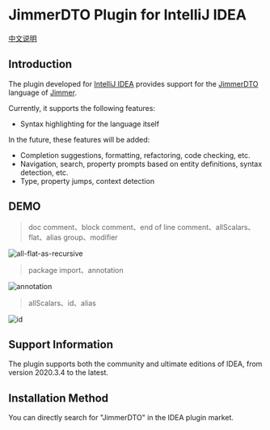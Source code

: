 # JimmerDTO Plugin for IntelliJ IDEA

[中文说明](https://github.com/ClearPlume/jimmer-dto/blob/master/README_ZH.md)

## Introduction

The plugin developed for [IntelliJ IDEA](https://www.jetbrains.com/idea/) provides support for the [JimmerDTO](https://babyfish-ct.github.io/jimmer/zh/docs/object/view/dto-language) language of [Jimmer](https://github.com/babyfish-ct/jimmer).

Currently, it supports the following features:

- Syntax highlighting for the language itself

In the future, these features will be added:

- Completion suggestions, formatting, refactoring, code checking, etc.
- Navigation, search, property prompts based on entity definitions, syntax detection, etc.
- Type, property jumps, context detection

## DEMO

> doc comment、block comment、end of line comment、allScalars、flat、alias group、modifier

![all-flat-as-recursive](https://media.githubusercontent.com/media/ClearPlume/jimmer-dto/orphan/doc/static/image/dto/all-flat-as-recursive.webp "all-flat-as-recursive")

> package import、annotation

![annotation](https://media.githubusercontent.com/media/ClearPlume/jimmer-dto/orphan/doc/static/image/dto/annotation.webp "annotation")

> allScalars、id、alias

![id](https://media.githubusercontent.com/media/ClearPlume/jimmer-dto/orphan/doc/static/image/dto/id.webp "id")

## Support Information

The plugin supports both the community and ultimate editions of IDEA, from version 2020.3.4 to the latest.

## Installation Method

You can directly search for "JimmerDTO" in the IDEA plugin market.
